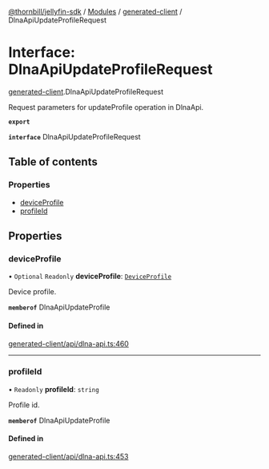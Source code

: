 [@thornbill/jellyfin-sdk](../README.md) / [Modules](../modules.md) / [generated-client](../modules/generated_client.md) / DlnaApiUpdateProfileRequest

# Interface: DlnaApiUpdateProfileRequest

[generated-client](../modules/generated_client.md).DlnaApiUpdateProfileRequest

Request parameters for updateProfile operation in DlnaApi.

**`export`**

**`interface`** DlnaApiUpdateProfileRequest

## Table of contents

### Properties

- [deviceProfile](generated_client.DlnaApiUpdateProfileRequest.md#deviceprofile)
- [profileId](generated_client.DlnaApiUpdateProfileRequest.md#profileid)

## Properties

### deviceProfile

• `Optional` `Readonly` **deviceProfile**: [`DeviceProfile`](generated_client.DeviceProfile.md)

Device profile.

**`memberof`** DlnaApiUpdateProfile

#### Defined in

[generated-client/api/dlna-api.ts:460](https://github.com/thornbill/jellyfin-sdk-typescript/blob/b5d0506/src/generated-client/api/dlna-api.ts#L460)

___

### profileId

• `Readonly` **profileId**: `string`

Profile id.

**`memberof`** DlnaApiUpdateProfile

#### Defined in

[generated-client/api/dlna-api.ts:453](https://github.com/thornbill/jellyfin-sdk-typescript/blob/b5d0506/src/generated-client/api/dlna-api.ts#L453)
